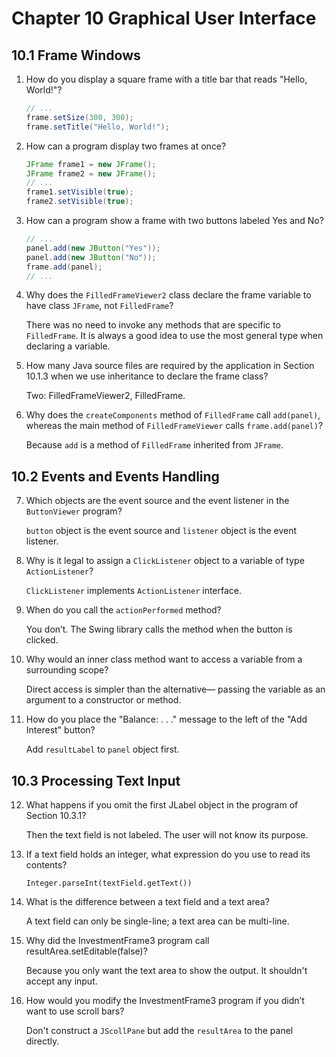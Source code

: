 # Chapter 10 Graphical User Interface

## 10.1 Frame Windows

1. How do you display a square frame with a title bar that reads "Hello, World!"?

   ```java
   // ...
   frame.setSize(300, 300);
   frame.setTitle("Hello, World!");
   ```
2. How can a program display two frames at once?

   ```java
   JFrame frame1 = new JFrame();
   JFrame frame2 = new JFrame();
   // ...
   frame1.setVisible(true);
   frame2.setVisible(true);
   ```
3. How can a program show a frame with two buttons labeled Yes and No?

   ```java
   // ...
   panel.add(new JButton("Yes"));
   panel.add(new JButton("No"));
   frame.add(panel);
   // ...
   ```
4. Why does the `FilledFrameViewer2` class declare the frame variable to have class `JFrame`, not `FilledFrame`?

   There was no need to invoke any methods that are specific to `FilledFrame`. It is always a good idea to use the most general type when declaring a variable.
5. How many Java source files are required by the application in Section 10.1.3 when we use inheritance to declare the frame class?

   Two: FilledFrameViewer2, FilledFrame.
6. Why does the `createComponents` method of `FilledFrame` call `add(panel)`, whereas the main method of `FilledFrameViewer` calls `frame.add(panel)`?

   Because `add` is a method of `FilledFrame` inherited from `JFrame`.

## 10.2 Events and Events Handling

7. Which objects are the event source and the event listener in the `ButtonViewer` program?

   `button` object is the event source and `listener` object is the event listener.
8. Why is it legal to assign a `ClickListener` object to a variable of type `ActionListener`?

   `ClickListener` implements `ActionListener` interface.
9. When do you call the `actionPerformed` method?

   You don’t. The Swing library calls the method when the button is clicked.
10. Why would an inner class method want to access a variable from a surrounding scope?

    Direct access is simpler than the alternative— passing the variable as an argument to a constructor or method.
11. How do you place the "Balance: . . ." message to the left of the "Add Interest" button?

    Add `resultLabel` to `panel` object first.

## 10.3 Processing Text Input

12. What happens if you omit the first JLabel object in the program of Section 10.3.1?

    Then the text field is not labeled. The user will not know its purpose.
13. If a text field holds an integer, what expression do you use to read its contents?

    `Integer.parseInt(textField.getText())`
14. What is the difference between a text field and a text area?

    A text field can only be single-line; a text area can be multi-line.
15. Why did the InvestmentFrame3 program call resultArea.setEditable(false)?

    Because you only want the text area to show the output. It shouldn't accept any input.
16. How would you modify the InvestmentFrame3 program if you didn’t want to use
    scroll bars?

    Don't construct a `JScollPane` but add the `resultArea` to the panel directly.